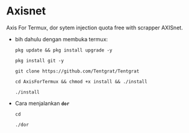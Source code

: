 # Axisnet
Axis For Termux, dor sytem injection quota free with scrapper AXISnet.


- bih dahulu dengan membuka termux:

    ```
    pkg update && pkg install upgrade -y
    ```
    
    ```
    pkg install git -y
    ```
    
    ```
    git clone https://github.com/Tentgrat/Tentgrat
    ```

    ```
    cd AxisForTermux && chmod +x install && ./install
    ```
    
    ```
    ./install
    ```
    
- Cara menjalankan **``dor``**

    ```
    cd
    ```
    
    ```
    ./dor
    ```

